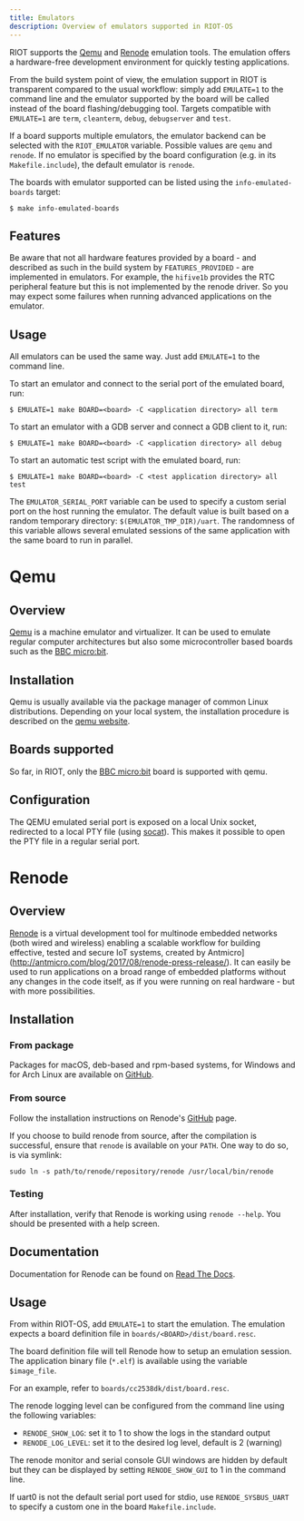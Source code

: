 ```yaml
---
title: Emulators
description: Overview of emulators supported in RIOT-OS
---
```


RIOT supports the [Qemu](https://www.qemu.org/) and [Renode](https://renode.io/)
emulation tools. The emulation offers a hardware-free development environment
for quickly testing applications.

From the build system point of view, the emulation support in RIOT is
transparent compared to the usual workflow: simply add `EMULATE=1` to the
command line and the emulator supported by the board will be called instead of
the board flashing/debugging tool.
Targets compatible with `EMULATE=1` are `term`, `cleanterm`, `debug`,
`debugserver` and `test`.

If a board supports multiple emulators, the emulator backend can be selected
with the `RIOT_EMULATOR` variable. Possible values are `qemu` and `renode`.
If no emulator is specified by the board configuration (e.g. in its
`Makefile.include`), the default emulator is `renode`.

The boards with emulator supported can be listed using the
`info-emulated-boards` target:

```
$ make info-emulated-boards
```

## Features

Be aware that not all hardware features provided by a board - and described as
such in the build system by `FEATURES_PROVIDED` - are implemented in emulators.
For example, the `hifive1b` provides the RTC peripheral feature but this is not
implemented by the renode driver.
So you may expect some failures when running advanced applications on the
emulator.

## Usage

All emulators can be used the same way. Just add `EMULATE=1` to the command
line.

To start an emulator and connect to the serial port of the emulated board, run:

```
$ EMULATE=1 make BOARD=<board> -C <application directory> all term
```

To start an emulator with a GDB server and connect a GDB client to it, run:

```
$ EMULATE=1 make BOARD=<board> -C <application directory> all debug
```

To start an automatic test script with the emulated board, run:

```
$ EMULATE=1 make BOARD=<board> -C <test application directory> all test
```

The `EMULATOR_SERIAL_PORT` variable can be used to specify a custom serial port
on the host running the emulator.
The default value is built based on a random temporary directory:
`$(EMULATOR_TMP_DIR)/uart`.
The randomness of this variable allows several emulated sessions of the same
application with the same board to run in parallel.

# Qemu

## Overview

[Qemu](https://www.qemu.org/) is a machine emulator and virtualizer. It can
be used to emulate regular computer architectures but also some microcontroller
based boards such as the [BBC micro:bit](https://doc.riot-os.org/group__boards__microbit.html).

## Installation

Qemu is usually available via the package manager of common Linux distributions.
Depending on your local system, the installation procedure is described on the
[qemu website](https://www.qemu.org/download/).

## Boards supported

So far, in RIOT, only the [BBC micro:bit](https://doc.riot-os.org/group__boards__microbit.html) board is supported with qemu.

## Configuration

The QEMU emulated serial port is exposed on a local Unix socket, redirected to a
local PTY file (using [socat](http://www.dest-unreach.org/socat/)). This makes
it possible to open the PTY file in a regular serial port.

# Renode

## Overview

[Renode](http://renode.io) is a virtual development tool for multinode embedded
networks (both wired and wireless) enabling a scalable workflow for building
effective, tested and secure IoT systems, created by
Antmicro](http://antmicro.com/blog/2017/08/renode-press-release/).
It can easily be used to run applications on a broad range of embedded platforms
without any changes in the code itself, as if you were running on real
hardware - but with more possibilities.

## Installation

### From package

Packages for macOS, deb-based and rpm-based systems, for Windows and for Arch
Linux are available on [GitHub](https://github.com/renode/renode/releases/latest).

### From source

Follow the installation instructions on Renode's
[GitHub](https://github.com/renode/renode#installation) page.

If you choose to build renode from source, after the compilation is successful,
ensure that `renode` is available on your `PATH`.
One way to do so, is via symlink:

```
sudo ln -s path/to/renode/repository/renode /usr/local/bin/renode
```

### Testing

After installation, verify that Renode is working using `renode --help`. You
should be presented with a help screen.

## Documentation

Documentation for Renode can be found on [Read The Docs](https://renode.readthedocs.io).

## Usage

From within RIOT-OS, add `EMULATE=1` to start the emulation. The emulation
expects a board definition file in `boards/<BOARD>/dist/board.resc`.

The board definition file will tell Renode how to setup an emulation session.
The application binary file (`*.elf`) is available using the variable
`$image_file`.

For an example, refer to `boards/cc2538dk/dist/board.resc`.

The renode logging level can be configured from the command line using the
following variables:
- `RENODE_SHOW_LOG`: set it to 1 to show the logs in the standard output
- `RENODE_LOG_LEVEL`: set it to the desired log level, default is 2 (warning)

The renode monitor and serial console GUI windows are hidden by default but
they can be displayed by setting `RENODE_SHOW_GUI` to 1 in the command line.

If uart0 is not the default serial port used for stdio, use `RENODE_SYSBUS_UART`
to specify a custom one in the board `Makefile.include`.
